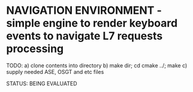 # NAVIGATION ENVIRONMENT - simple engine to render keyboard events to navigate L7 requests processing

TODO:
    a) clone contents into <src> directory
    b) make <build> dir; cd <build> 
    cmake ../<src>; make
    c) supply needed ASE, OSGT and etc files

STATUS: BEING EVALUATED